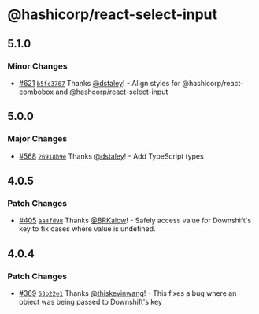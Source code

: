 # @hashicorp/react-select-input

## 5.1.0

### Minor Changes

- [#621](https://github.com/hashicorp/react-components/pull/621) [`b5fc3767`](https://github.com/hashicorp/react-components/commit/b5fc37678236f64c6cae2915f2d36b91f4cc00ea) Thanks [@dstaley](https://github.com/dstaley)! - Align styles for @hashicorp/react-combobox and @hashcorp/react-select-input

## 5.0.0

### Major Changes

- [#568](https://github.com/hashicorp/react-components/pull/568) [`26918b9e`](https://github.com/hashicorp/react-components/commit/26918b9e32b3d4882bb18786f09eaa63c178bbc6) Thanks [@dstaley](https://github.com/dstaley)! - Add TypeScript types

## 4.0.5

### Patch Changes

- [#405](https://github.com/hashicorp/react-components/pull/405) [`aa4fd98`](https://github.com/hashicorp/react-components/commit/aa4fd98b88ed93036372119c9ddd8800362d9cd1) Thanks [@BRKalow](https://github.com/BRKalow)! - Safely access value for Downshift's key to fix cases where value is undefined.

## 4.0.4

### Patch Changes

- [#369](https://github.com/hashicorp/react-components/pull/369) [`53b22e1`](https://github.com/hashicorp/react-components/commit/53b22e177653edb70c803bc0eb471fa2e8206333) Thanks [@thiskevinwang](https://github.com/thiskevinwang)! - This fixes a bug where an object was being passed to Downshift's key
